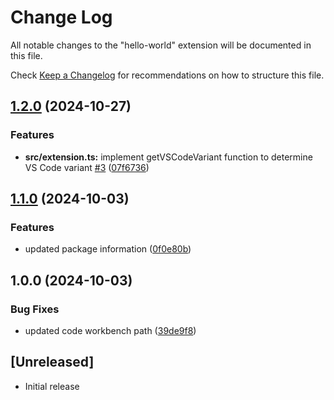 # Change Log

All notable changes to the "hello-world" extension will be documented in this file.

Check [Keep a Changelog](http://keepachangelog.com/) for recommendations on how to structure this file.

## [1.2.0](https://github.com/myinusa/fontify/compare/v1.1.0...v1.2.0) (2024-10-27)


### Features

* **src/extension.ts:** implement getVSCodeVariant function to determine VS Code variant [#3](https://github.com/myinusa/fontify/issues/3) ([07f6736](https://github.com/myinusa/fontify/commit/07f6736b00bef4a1eac86a2e356cfd61ad89d2a2))

## [1.1.0](https://github.com/myinusa/fontify/compare/v1.0.0...v1.1.0) (2024-10-03)


### Features

* updated package information ([0f0e80b](https://github.com/myinusa/fontify/commit/0f0e80b8cadb694967caf41d813a6eda5217a1b7))

## 1.0.0 (2024-10-03)


### Bug Fixes

* updated code workbench path ([39de9f8](https://github.com/myinusa/fontify/commit/39de9f8e3ab38b50550a9ca4d812098aace1f8f3))

## [Unreleased]

- Initial release
